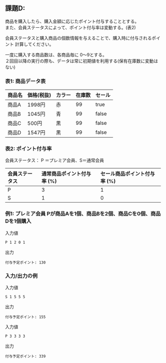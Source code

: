 ## 課題D:
商品を購入したら、購入金額に応じたポイント付与することとする。<br/>
また、会員ステータスによって、ポイント付与率は変動する。(表2) <br/>

会員ステータスと購入商品の個数情報を与えることで、購入時に付与されるポイント
計算してください。<br/>

一度に購入する商品数は、各商品毎に 0〜9とする。<br/>
２回目以降の実行の際も、データは常に初期値を利用する(保有在庫数に変動はない)<br/>

### 表1: 商品データ表

|商品名|価格(税抜)|カラー|在庫数|セール|
|:---|:---|:---|:---|:---|
|商品A|1998円|赤|99|true|
|商品B|1045円|青|99|false|
|商品C|500円|黒|99|false|
|商品D|1547円|黒|99|false|

### 表2: ポイント付与率
会員ステータス： P ＝プレミア会員、S＝通常会員

|会員ステータス|通常商品ポイント付与率 (%)|セール商品ポイント付与率 (%)|
|:---|:---|:---|
|P|3|1|
|S|1|0|

### 例1: プレミア会員 Pが商品Aを1個、商品Bを2個、商品Cを0個、商品Dを1個購入

入力値
```
P 1 2 0 1
```

出力
```
付与予定ポイント: 130
```

### 入力/出力の例

入力値
```
S 1 5 5 5
```

出力
```
付与予定ポイント: 155
```

入力値
```
P 3 3 3 3
```

出力
```
付与予定ポイント: 339
```
